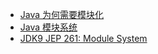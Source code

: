 - [Java 为何需要模块化](https://achang.blog.csdn.net/article/details/126632186)
- [Java 模块系统](https://achang.blog.csdn.net/article/details/126652674)
- [JDK9 JEP 261: Module System](https://openjdk.org/jeps/261)
